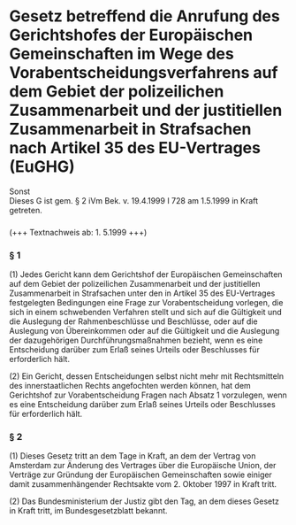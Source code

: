 Gesetz betreffend die Anrufung des Gerichtshofes der Europäischen Gemeinschaften im Wege des Vorabentscheidungsverfahrens auf dem Gebiet der polizeilichen Zusammenarbeit und der justitiellen Zusammenarbeit in Strafsachen nach Artikel 35 des EU-Vertrages (EuGHG)
=====================================================================================================================================================================================================================================================================

Sonst  
Dieses G ist gem. § 2 iVm Bek. v. 19.4.1999 I 728 am 1.5.1999 in Kraft getreten.

### 

(+++ Textnachweis ab: 1. 5.1999 +++)

### § 1

(1) Jedes Gericht kann dem Gerichtshof der Europäischen Gemeinschaften auf dem Gebiet der polizeilichen Zusammenarbeit und der justitiellen Zusammenarbeit in Strafsachen unter den in Artikel 35 des EU-Vertrages festgelegten Bedingungen eine Frage zur Vorabentscheidung vorlegen, die sich in einem schwebenden Verfahren stellt und sich auf die Gültigkeit und die Auslegung der Rahmenbeschlüsse und Beschlüsse, oder auf die Auslegung von Übereinkommen oder auf die Gültigkeit und die Auslegung der dazugehörigen Durchführungsmaßnahmen bezieht, wenn es eine Entscheidung darüber zum Erlaß seines Urteils oder Beschlusses für erforderlich hält.

(2) Ein Gericht, dessen Entscheidungen selbst nicht mehr mit Rechtsmitteln des innerstaatlichen Rechts angefochten werden können, hat dem Gerichtshof zur Vorabentscheidung Fragen nach Absatz 1 vorzulegen, wenn es eine Entscheidung darüber zum Erlaß seines Urteils oder Beschlusses für erforderlich hält.

### § 2

(1) Dieses Gesetz tritt an dem Tage in Kraft, an dem der Vertrag von Amsterdam zur Änderung des Vertrages über die Europäische Union, der Verträge zur Gründung der Europäischen Gemeinschaften sowie einiger damit zusammenhängender Rechtsakte vom 2. Oktober 1997 in Kraft tritt.

(2) Das Bundesministerium der Justiz gibt den Tag, an dem dieses Gesetz in Kraft tritt, im Bundesgesetzblatt bekannt.
